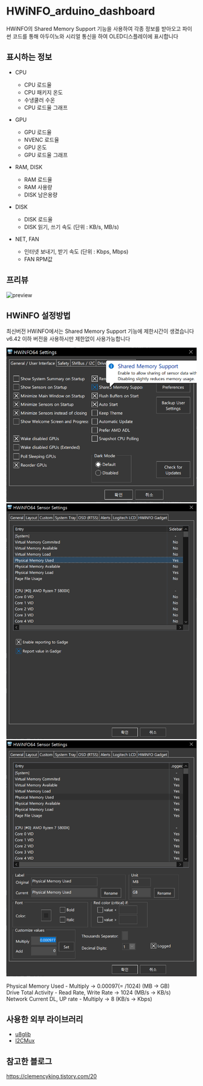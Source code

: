 # HWiNFO_arduino_dashboard
HWiNFO의 Shared Memory Support 기능을 사용하여 각종 정보를 받아오고 파이썬 코드를 통해 아두이노와 시리얼 통신을 하여 OLED디스플레이에 표시합니다   

## 표시하는 정보  
* CPU   
  * CPU 로드율
  * CPU 패키지 온도
  * 수냉쿨러 수온
  * CPU 로드율 그래프
  
* GPU
  * GPU 로드율
  * NVENC 로드율
  * GPU 온도
  * GPU 로드율 그래프
  
* RAM, DISK
  * RAM 로드율
  * RAM 사용량
  * DISK 남은용량

* DISK
  * DISK 로드율
  * DISK 읽기, 쓰기 속도 (단위 : KB/s, MB/s)

* NET, FAN
  * 인터넷 보내기, 받기 속도 (단위 : Kbps, Mbps)
  * FAN RPM값
  
## 프리뷰
![preview](https://github.com/Stella-repo/HWiNFO_arduino_dashboard/blob/main/preview.gif?raw=true)


## HWiNFO 설정방법  
최신버전 HWiNFO에서는 Shared Memory Support 기능에 제한시간이 생겼습니다  
v6.42 이하 버전을 사용하시만 제한없이 사용가능합니다  


![setting1](https://github.com/Stella-repo/HWiNFO_arduino_dashboard/blob/main/setting1.png?raw=true)
![setting2](https://github.com/Stella-repo/HWiNFO_arduino_dashboard/blob/main/setting2.png?raw=true)
![setting3](https://github.com/Stella-repo/HWiNFO_arduino_dashboard/blob/main/setting3.png?raw=true)

Physical Memory Used - Multiply → 0.00097(= /1024) (MB → GB)  
Drive Total Activity - Read Rate, Write Rate → 1024 (MB/s → KB/s)  
Network Current DL, UP rate - Multiply → 8 (KB/s → Kbps)  

## 사용한 외부 라이브러리
* [u8glib](https://github.com/olikraus/u8glib)
* [I2CMux](https://github.com/alvaroferran/I2C-multiplexer)

## 참고한 블로그    
https://clemencyking.tistory.com/20

